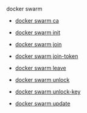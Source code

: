 docker swarm


<!--
This page is automatically generated from Docker's source code. If you want to
suggest a change to the text that appears here, open a ticket or pull request
in the source repository on GitHub:

https://github.com/docker/cli
-->



- [docker swarm ca](https://docs.docker.com/reference/cli/docker/swarm/ca/)

- [docker swarm init](https://docs.docker.com/reference/cli/docker/swarm/init/)

- [docker swarm join](https://docs.docker.com/reference/cli/docker/swarm/join/)

- [docker swarm join-token](https://docs.docker.com/reference/cli/docker/swarm/join-token/)

- [docker swarm leave](https://docs.docker.com/reference/cli/docker/swarm/leave/)

- [docker swarm unlock](https://docs.docker.com/reference/cli/docker/swarm/unlock/)

- [docker swarm unlock-key](https://docs.docker.com/reference/cli/docker/swarm/unlock-key/)

- [docker swarm update](https://docs.docker.com/reference/cli/docker/swarm/update/)

